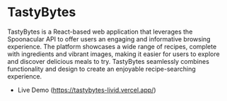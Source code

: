 # TastyBytes

TastyBytes is a React-based web application that leverages the Spoonacular API to offer users an engaging and informative browsing experience. The platform showcases a wide range of recipes, complete with ingredients and vibrant images, making it easier for users to explore and discover delicious meals to try. TastyBytes seamlessly combines functionality and design to create an enjoyable recipe-searching experience.

- Live Demo
(https://tastybytes-livid.vercel.app/)
